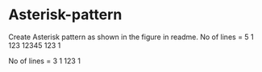 # Asterisk-pattern
Create Asterisk pattern as shown in the figure in readme. 
No of lines = 5
  1
 123
12345
 123 
  1
  
  
No of lines = 3
 1
123
 1
